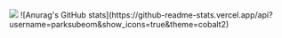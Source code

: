 <!--
**parksubeom/parksubeom** is a ✨ _special_ ✨ repository because its `README.md` (this file) appears on your GitHub profile.

Here are some ideas to get you started:

- 🔭 I’m currently working on ...
- 🌱 I’m currently learning ...
- 👯 I’m looking to collaborate on ...
- 🤔 I’m looking for help with ...
- 💬 Ask me about ...
- 📫 How to reach me: ...
- 😄 Pronouns: ...
- ⚡ Fun fact: ...
-->
<img src="https://img.shields.io/badge/TypeScript-3178C6?style=flat&logo=Reactt&logoColor=#61DAFB"/>
![Anurag's GitHub stats](https://github-readme-stats.vercel.app/api?username=parksubeom&show_icons=true&theme=cobalt2)
